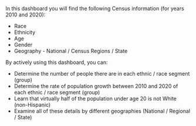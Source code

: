 In this dashboard you will find the following Census information (for years 2010 and 2020):

-   Race
-   Ethnicity
-   Age
-   Gender
-   Geography - National / Census Regions / State


By actively using this dashboard, you can:

-   Determine the number of people there are in each ethnic / race segment (group)
-   Determine the rate of population growth between 2010 and 2020 of each ethnic / race segment (group)
-   Learn that virtually half of the population under age 20 is not White (non-Hispanic)
-   Examine all of these details by different geographies (National / Regional / State)
